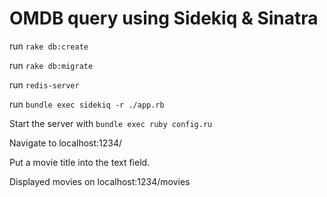 # OMDB query using Sidekiq & Sinatra

run ```rake db:create```

run ```rake db:migrate```

run ```redis-server```

run ```bundle exec sidekiq -r ./app.rb```

Start the server with ```bundle exec ruby config.ru```

Navigate to localhost:1234/

Put a movie title into the text field.

Displayed movies on localhost:1234/movies
